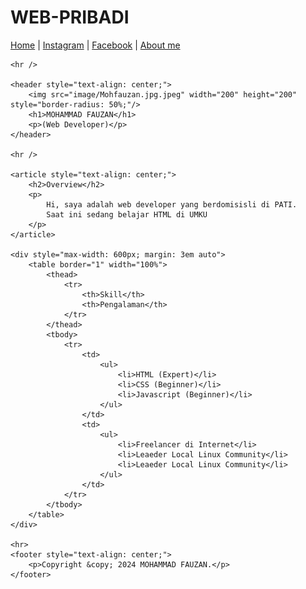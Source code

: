 # WEB-PRIBADI
<!DOCTYPE html>
<html lang="en">

<head>
    <meta charset="UTF-8">
    <meta name="viewport" content="width=device-width, initial-scale=1.0">
    <title>MOHAMMAD FAUZAN Personal Website</title>
</head>

<body>
    <nav>
        <a href="index.html">Home</a> |
        <a href="cv-dian.pdf">Instagram</a> |
        <a href="contact.html">Facebook</a> |
        <a href="about.html">About me</a>
    </nav>

    <hr />

    <header style="text-align: center;">
        <img src="image/Mohfauzan.jpg.jpeg" width="200" height="200" style="border-radius: 50%;"/>
        <h1>MOHAMMAD FAUZAN</h1>
        <p>(Web Developer)</p>
    </header>

    <hr />

    <article style="text-align: center;">
        <h2>Overview</h2>
        <p>
            Hi, saya adalah web developer yang berdomisisli di PATI.
            Saat ini sedang belajar HTML di UMKU
        </p>
    </article>

    <div style="max-width: 600px; margin: 3em auto">
        <table border="1" width="100%">
            <thead>
                <tr>
                    <th>Skill</th>
                    <th>Pengalaman</th>
                </tr>
            </thead>
            <tbody>
                <tr>
                    <td>
                        <ul>
                            <li>HTML (Expert)</li>
                            <li>CSS (Beginner)</li>
                            <li>Javascript (Beginner)</li>
                        </ul>
                    </td>
                    <td>
                        <ul>
                            <li>Freelancer di Internet</li>
                            <li>Leaeder Local Linux Community</li>
                            <li>Leaeder Local Linux Community</li>
                        </ul>
                    </td>
                </tr>
            </tbody>
        </table>
    </div>

    <hr>
    <footer style="text-align: center;">
        <p>Copyright &copy; 2024 MOHAMMAD FAUZAN.</p>
    </footer>
</body>
</html>
